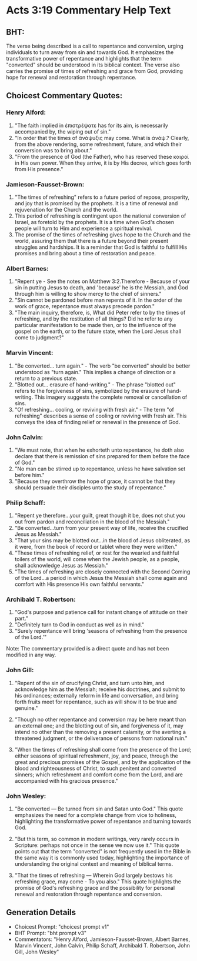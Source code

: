 # Acts 3:19 Commentary Help Text

## BHT:
The verse being described is a call to repentance and conversion, urging individuals to turn away from sin and towards God. It emphasizes the transformative power of repentance and highlights that the term "converted" should be understood in its biblical context. The verse also carries the promise of times of refreshing and grace from God, providing hope for renewal and restoration through repentance.

## Choicest Commentary Quotes:
### Henry Alford:
1. "The faith implied in ἐπιστρέψατε has for its aim, is necessarily accompanied by, the wiping out of sin."
2. "In order that the times of ἀνάψυξις may come. What is ἀνάψ.? Clearly, from the above rendering, some refreshment, future, and which their conversion was to bring about."
3. "From the presence of God (the Father), who has reserved these καιροί in His own power. When they arrive, it is by His decree, which goes forth from His presence."

### Jamieson-Fausset-Brown:
1. "The times of refreshing" refers to a future period of repose, prosperity, and joy that is promised by the prophets. It is a time of renewal and rejuvenation for the Church and the world.
2. This period of refreshing is contingent upon the national conversion of Israel, as foretold by the prophets. It is a time when God's chosen people will turn to Him and experience a spiritual revival.
3. The promise of the times of refreshing gives hope to the Church and the world, assuring them that there is a future beyond their present struggles and hardships. It is a reminder that God is faithful to fulfill His promises and bring about a time of restoration and peace.

### Albert Barnes:
1. "Repent ye - See the notes on Matthew 3:2.Therefore - Because of your sin in putting Jesus to death, and 'because' he is the Messiah, and God through him is willing to show mercy to the chief of sinners."
2. "Sin cannot be pardoned before man repents of it. In the order of the work of grace, repentance must always precede pardon."
3. "The main inquiry, therefore, is, What did Peter refer to by the times of refreshing, and by the restitution of all things? Did he refer to any particular manifestation to be made then, or to the influence of the gospel on the earth, or to the future state, when the Lord Jesus shall come to judgment?"

### Marvin Vincent:
1. "Be converted... turn again." - The verb "be converted" should be better understood as "turn again." This implies a change of direction or a return to a previous state.
2. "Blotted out... erasure of hand-writing." - The phrase "blotted out" refers to the forgiveness of sins, symbolized by the erasure of hand-writing. This imagery suggests the complete removal or cancellation of sins.
3. "Of refreshing... cooling, or reviving with fresh air." - The term "of refreshing" describes a sense of cooling or reviving with fresh air. This conveys the idea of finding relief or renewal in the presence of God.

### John Calvin:
1. "We must note, that when he exhorteth unto repentance, he doth also declare that there is remission of sins prepared for them before the face of God."
2. "No man can be stirred up to repentance, unless he have salvation set before him."
3. "Because they overthrow the hope of grace, it cannot be that they should persuade their disciples unto the study of repentance."

### Philip Schaff:
1. "Repent ye therefore...your guilt, great though it be, does not shut you out from pardon and reconciliation in the blood of the Messiah." 
2. "Be converted...turn from your present way of life, receive the crucified Jesus as Messiah."
3. "That your sins may be blotted out...in the blood of Jesus obliterated, as it were, from the book of record or tablet where they were written."
4. "These times of refreshing relief, or rest for the wearied and faithful toilers of the world, will come when the Jewish people, as a people, shall acknowledge Jesus as Messiah."
5. "The times of refreshing are closely connected with the Second Coming of the Lord...a period in which Jesus the Messiah shall come again and comfort with His presence His own faithful servants."

### Archibald T. Robertson:
1. "God's purpose and patience call for instant change of attitude on their part."
2. "Definitely turn to God in conduct as well as in mind."
3. "Surely repentance will bring 'seasons of refreshing from the presence of the Lord.'"

Note: The commentary provided is a direct quote and has not been modified in any way.

### John Gill:
1. "Repent of the sin of crucifying Christ, and turn unto him, and acknowledge him as the Messiah; receive his doctrines, and submit to his ordinances; externally reform in life and conversation, and bring forth fruits meet for repentance, such as will show it to be true and genuine." 

2. "Though no other repentance and conversion may be here meant than an external one; and the blotting out of sin, and forgiveness of it, may intend no other than the removing a present calamity, or the averting a threatened judgment, or the deliverance of persons from national ruin."

3. "When the times of refreshing shall come from the presence of the Lord; either seasons of spiritual refreshment, joy, and peace, through the great and precious promises of the Gospel, and by the application of the blood and righteousness of Christ, to such penitent and converted sinners; which refreshment and comfort come from the Lord, and are accompanied with his gracious presence."

### John Wesley:
1. "Be converted — Be turned from sin and Satan unto God." This quote emphasizes the need for a complete change from vice to holiness, highlighting the transformative power of repentance and turning towards God.

2. "But this term, so common in modern writings, very rarely occurs in Scripture: perhaps not once in the sense we now use it." This quote points out that the term "converted" is not frequently used in the Bible in the same way it is commonly used today, highlighting the importance of understanding the original context and meaning of biblical terms.

3. "That the times of refreshing — Wherein God largely bestows his refreshing grace, may come - To you also." This quote highlights the promise of God's refreshing grace and the possibility for personal renewal and restoration through repentance and conversion.


## Generation Details
- Choicest Prompt: "choicest prompt v1"
- BHT Prompt: "bht prompt v3"
- Commentators: "Henry Alford, Jamieson-Fausset-Brown, Albert Barnes, Marvin Vincent, John Calvin, Philip Schaff, Archibald T. Robertson, John Gill, John Wesley"
